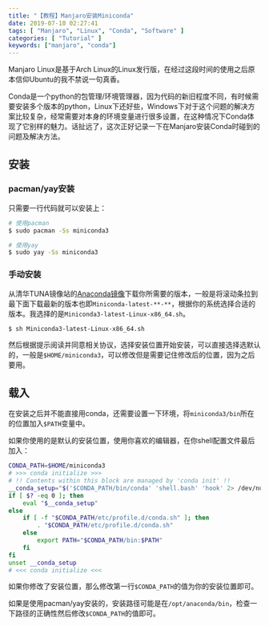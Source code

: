 ```yaml
---
title: "【教程】Manjaro安装Miniconda"
date: 2019-07-10 02:27:41
tags: [ "Manjaro", "Linux", "Conda", "Software" ]
categories: [ "Tutorial" ]
keywords: ["manjaro", "conda"]
---
```


Manjaro Linux是基于Arch Linux的Linux发行版，在经过这段时间的使用之后原本信仰Ubuntu的我不禁说一句真香。

Conda是一个python的包管理/环境管理器，因为代码的新旧程度不同，有时候需要安装多个版本的python，Linux下还好些，Windows下对于这个问题的解决方案比较复杂，经常需要对本身的环境变量进行很多设置，在这种情况下Conda体现了它别样的魅力。话扯远了，这次正好记录一下在Manjaro安装Conda时碰到的问题及解决方法。

<!--more-->

## 安装

### pacman/yay安装

只需要一行代码就可以安装上：

```bash
# 使用pacman
$ sudo pacman -Ss miniconda3

# 使用yay
$ sudo yay -Ss miniconda3
```

### 手动安装

从清华TUNA镜像站的[Anaconda镜像](https://mirrors.tuna.tsinghua.edu.cn/anaconda/miniconda/)下载你所需要的版本，一般是将滚动条拉到最下面下载最新的版本也即`Miniconda-latest-**-**`，根据你的系统选择合适的版本。我选择的是`Miniconda3-latest-Linux-x86_64.sh`。

```bash
$ sh Miniconda3-latest-Linux-x86_64.sh
```

然后根据提示阅读并同意相关协议，选择安装位置开始安装，可以直接选择选默认的，一般是`$HOME/miniconda3`，可以修改但是需要记住修改后的位置，因为之后要用。

## 载入

在安装之后并不能直接用conda，还需要设置一下环境，将`miniconda3/bin`所在的位置加入`$PATH`变量中。

如果你使用的是默认的安装位置，使用你喜欢的编辑器，在你shell配置文件最后加入：

```bash
CONDA_PATH=$HOME/miniconda3
# >>> conda initialize >>>
# !! Contents within this block are managed by 'conda init' !!
__conda_setup="$('$CONDA_PATH/bin/conda' 'shell.bash' 'hook' 2> /dev/null)"
if [ $? -eq 0 ]; then
    eval "$__conda_setup"
else
    if [ -f "$CONDA_PATH/etc/profile.d/conda.sh" ]; then
        . "$CONDA_PATH/etc/profile.d/conda.sh"
    else
        export PATH="$CONDA_PATH/bin:$PATH"
    fi
fi
unset __conda_setup
# <<< conda initialize <<<
```

如果你修改了安装位置，那么修改第一行`$CONDA_PATH`的值为你的安装位置即可。

如果是使用pacman/yay安装的，安装路径可能是在`/opt/anaconda/bin`，检查一下路径的正确性然后修改`$CONDA_PATH`的值即可。